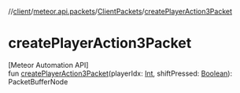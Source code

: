 //[client](../../../index.md)/[meteor.api.packets](../index.md)/[ClientPackets](index.md)/[createPlayerAction3Packet](create-player-action3-packet.md)

# createPlayerAction3Packet

[Meteor Automation API]\
fun [createPlayerAction3Packet](create-player-action3-packet.md)(playerIdx: [Int](https://kotlinlang.org/api/latest/jvm/stdlib/kotlin/-int/index.html), shiftPressed: [Boolean](https://kotlinlang.org/api/latest/jvm/stdlib/kotlin/-boolean/index.html)): PacketBufferNode
